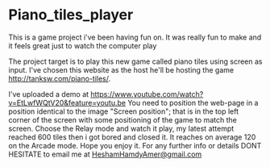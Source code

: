 # Piano_tiles_player
This is a game project i've been having fun on. It was really fun to make and it feels great just to watch the computer play


The project target is to play this new game called piano tiles using screen as input.
I've chosen this website as the host he'll be hosting the game http://tanksw.com/piano-tiles/.

I've uploaded a demo at https://www.youtube.com/watch?v=EtLwfWQtV20&feature=youtu.be 
You need to position the web-page in a position identical to the image "Screen position"; that is in the top left corner of the screen with some positioning of the game to match the screen.
Choose the Relay mode and watch it play, my latest attempt reached 600 tiles then i got bored and closed it.
It reaches on average 120 on the Arcade mode.
Hope you enjoy it.
For any further info or details
DONT HESITATE to email me at HeshamHamdyAmer@gmail.com